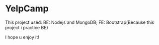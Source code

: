 # YelpCamp

This project used: BE: Nodejs and MongoDB; FE: Bootstrap(Because this project i practice BE)

I hope u enjoy it!
